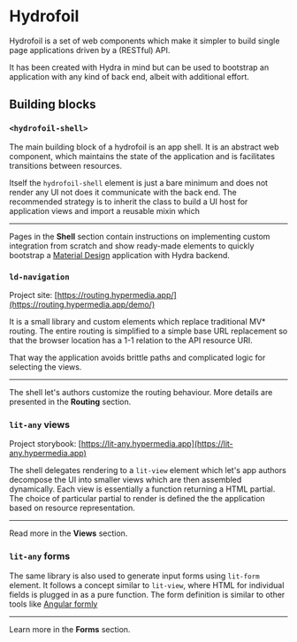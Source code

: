 # Hydrofoil

Hydrofoil is a set of web components which make it simpler to build single page
applications driven by a (RESTful) API.

It has been created with Hydra in mind but can be used to bootstrap an application
with any kind of back end, albeit with additional effort.

## Building blocks

### `<hydrofoil-shell>`

The main building block of a hydrofoil is an app shell. It is an abstract web component,
which maintains the state of the application and is facilitates transitions between
resources.

Itself the `hydrofoil-shell` element is just a bare minimum and does not render any UI
not does it communicate with the back end. The recommended strategy is to inherit the class
to build a UI host for application views and import a reusable mixin which   

----

Pages in the **Shell** section contain instructions on implementing custom integration
from scratch and show ready-made elements to quickly bootstrap a [Material Design][md] application
with Hydra backend.

[md]: https://material.io

### `ld-navigation`

Project site: [https://routing.hypermedia.app/](https://routing.hypermedia.app/demo/)

It is a small library and custom elements which replace traditional MV* routing.
The entire routing is simplified to a simple base URL replacement so that the browser
location has a 1-1 relation to the API resource URI. 

That way the application avoids brittle paths and complicated logic for selecting the
views.

---

The shell let's authors customize the routing behaviour. More details are presented in the 
**Routing** section.

### `lit-any` views

Project storybook: [https://lit-any.hypermedia.app](https://lit-any.hypermedia.app)

The shell delegates rendering to a `lit-view` element which let's app authors decompose the UI
into smaller views which are then assembled dynamically. Each view is essentially a 
function returning a HTML partial. The choice of particular partial to render is defined the
the application based on resource representation.

---

Read more in the **Views** section.

### `lit-any` forms

The same library is also used to generate input forms using `lit-form` element. 
It follows a concept similar to `lit-view`, where HTML for individual fields is plugged in as a
pure function. The form definition is similar to other tools like [Angular formly][formly] 

---

Learn more in the **Forms** section.

[formly]: http://angular-formly.com
